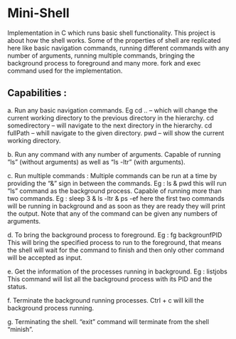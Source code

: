# Mini-Shell
Implementation in C which runs basic shell functionality.
This project is about how the shell works. Some of the properties of shell are replicated here like basic navigation commands, running different commands with any number of arguments, running multiple commands, bringing the background process to foreground and many more. fork and exec command used for the implementation.

## Capabilities : 
a.	Run any basic navigation commands.
Eg  cd .. – which will change the current working directory to the previous directory in the hierarchy.
cd somedirectory – will navigate to the next directory in the hierarchy.
cd fullPath – whill navigate to the given directory.
pwd – will show the current working directory.

b.	 Run any command with any number of arguments.
Capable of running “ls” (without arguments) as well as “ls -ltr” (with arguments). 

c.	Run multiple commands : 
Multiple commands can be run at a time by providing the “&” sign in between the commands.
Eg : 	ls &
	pwd
this will run “ls” command as the background process.
Capable of running more than two commands.
Eg : 	sleep 3 &
	ls -ltr &
	ps -ef
here the first two commands will be running in background and as soon as they are ready they will print the output.
Note that any of the command can be given any numbers of arguments.

d.	To bring the background process to foreground.
Eg : fg backgrounfPID
This will bring the specified process to run to the foreground, that means the shell will wait for the command to finish and then only other command will be accepted as input.

e.	Get the information of the processes running in background.
Eg : listjobs
This command will list all the background process with its PID and the status.

f.	Terminate the background running processes.
Ctrl + c will kill the background process running.

g.	Terminating the shell.
“exit” command will terminate from the shell “minish”.
